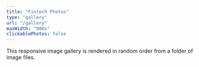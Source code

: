 ```yaml
---
title: "Fintech Photos"
type: "gallery"
url: "/gallery"
maxWidth: "800x"
clickablePhotos: false
---
```


This responsive image gallery is rendered in random order from a folder of image files.
